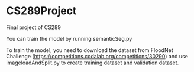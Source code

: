 # CS289Project
Final project of CS289

You can train the model by running
semanticSeg.py

To train the model, you need to download the dataset from FloodNet Challenge (https://competitions.codalab.org/competitions/30290) and use imageloadAndSplit.py to create training dataset and validation dataset.
